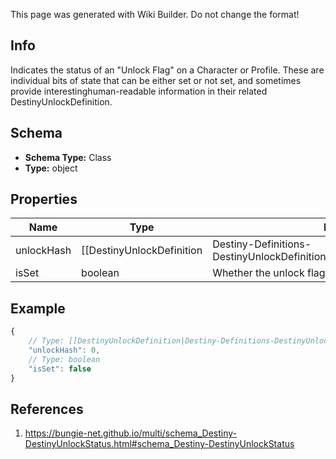 <span class="wiki-builder">This page was generated with Wiki Builder. Do not change the format!</span>

## Info
Indicates the status of an &quot;Unlock Flag&quot; on a Character or Profile. These are individual bits of state that can be either set or not set, and sometimes provide interestinghuman-readable information in their related DestinyUnlockDefinition.

## Schema
* **Schema Type:** Class
* **Type:** object

## Properties
Name | Type | Description
---- | ---- | -----------
unlockHash | [[DestinyUnlockDefinition|Destiny-Definitions-DestinyUnlockDefinition]]:ManifestDefinition:integer:uint32 | The hash identifier for the Unlock Flag.  Use to lookup DestinyUnlockDefinition for static data.Not all unlocks have human readable data - in fact, most don't.  But when they do, it can be very useful to show.Even if they don't have human readable data, you might be able to infer the meaning of an unlock flagwith a bit of experimentation...
isSet | boolean | Whether the unlock flag is set.

## Example
```javascript
{
    // Type: [[DestinyUnlockDefinition|Destiny-Definitions-DestinyUnlockDefinition]]:ManifestDefinition:integer:uint32
    "unlockHash": 0,
    // Type: boolean
    "isSet": false
}

```

## References
1. https://bungie-net.github.io/multi/schema_Destiny-DestinyUnlockStatus.html#schema_Destiny-DestinyUnlockStatus
